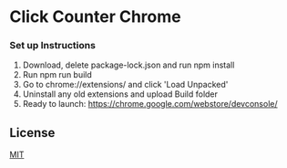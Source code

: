 # Click Counter Chrome

### Set up Instructions

1. Download, delete package-lock.json and run npm install
2. Run npm run build 
3. Go to chrome://extensions/ and click 'Load Unpacked'
4. Uninstall any old extensions and upload Build folder
5. Ready to launch: https://chrome.google.com/webstore/devconsole/
## License

[MIT](https://choosealicense.com/licenses/mit/)